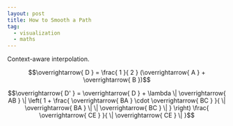 ```yaml
---
layout: post
title: How to Smooth a Path
tag:
  - visualization
  - maths
---
```


Context-aware interpolation.

$$\overrightarrow{ D } = \frac{ 1 }{ 2 } (\overrightarrow{ A } + \overrightarrow{ B })$$

$$\overrightarrow{ D' } = \overrightarrow{ D } + \lambda \| \overrightarrow{ AB } \|  \left( 1 + \frac{ \overrightarrow{ BA } \cdot \overrightarrow{ BC } }{ \| \overrightarrow{ BA } \| \| \overrightarrow{ BC } \| } \right) \frac{ \overrightarrow{ CE } }{ \| \overrightarrow{ CE } \| }$$
